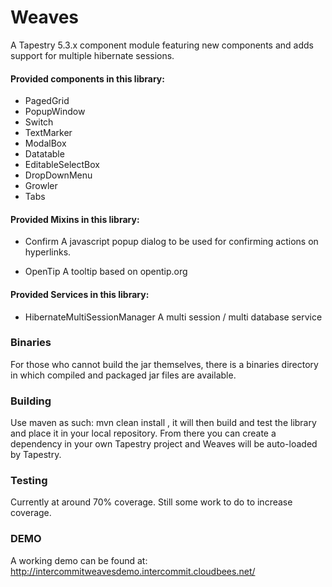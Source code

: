 Weaves
======

A Tapestry 5.3.x component module featuring new components and adds support for multiple hibernate sessions.

#### Provided components in this library: ####

- PagedGrid
- PopupWindow
- Switch
- TextMarker
- ModalBox
- Datatable
- EditableSelectBox
- DropDownMenu
- Growler
- Tabs

#### Provided Mixins in this library: ####

 * Confirm
	A javascript popup dialog to be used for confirming actions on hyperlinks.

 * OpenTip
    A tooltip based on opentip.org

#### Provided Services in this library: ####

 * HibernateMultiSessionManager
	A multi session / multi database service

	
### Binaries ###

For those who cannot build the jar themselves, there is a binaries directory in which compiled and packaged jar files are available.

### Building ###

Use maven as such: mvn clean install , it will then build and test the library and place it in your local repository. From there you can create a dependency in your own Tapestry project and Weaves will be auto-loaded by Tapestry.

### Testing ###

Currently at around 70% coverage. Still some work to do to increase coverage.

### DEMO ###

A working demo can be found at: http://intercommitweavesdemo.intercommit.cloudbees.net/
